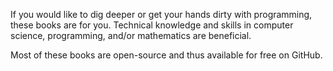 If you would like to dig deeper or get your hands dirty with programming, these
books are for you. Technical knowledge and skills in computer science,
programming, and/or mathematics are beneficial.

Most of these books are open-source and thus available for free on GitHub.

[mastering-bitcoin-free]: https://github.com/bitcoinbook/bitcoinbook
[programming-bitcoin-exercises]: https://github.com/jimmysong/programmingbitcoin
[grokking-bitcoin-free]: https://github.com/kallerosenbaum/grokkingbitcoin
[wikis-and-guides]: #wikis-and-guides
